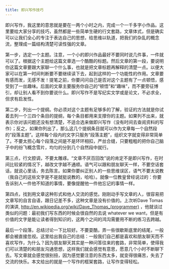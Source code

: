 ```yaml
---
title: 即兴写作技巧
---
```


即兴写作，我这里的意思就是要在一两个小时之内，完成一个一千多字小作品。这里要给大家分享的技巧，虽然都是一些简单生硬的行文套路，文章体式，但是确实可以让我们全心的专注于表达自己的思想，给思维以轨道，把我们的杂乱的概念流，整理成一篇结构清楚可读性强的文章。

第一步，选定一个主题。注意，一个小的即兴作品最好不要同时说几件事，一件就可以了。根据这个主题给这篇文章选一个酷酷的标题。然后文章的第一段，要说明你这篇文章要跟大家聊一个什么事，也就是把文章标题再解释的清楚一点。以便大家可以在第一时间判断要不要继续读下去，起到这样的一个功能性的作用。文章要有感而发，无感不发！提笔之前，你要问问自己是否对这个主题有了一点顿悟，感受到了一丝趣味。后面的文章主要服务你自己的“顿悟”和“趣味”，而不要旁征博引，却让别人看不到你要说什么。即兴写作不是写纪实文学或是论文，不必求全，但求有启发性。

第二步，列出一个提纲。你必须对这个主题有足够多的了解，验证的方法就是你试着去列一个三四个条目的提纲，每个条目都用来支撑你的主题。如果列不出来，就表示你对该问题还没有想清楚，不适合选来做即兴写作（没有时间去查阅资料的写作）；反之，如果你列出了，那么这几个提纲条目就可以作为文章每一个自然段的“段落主题”。这样每个段内的文字只服务“段落主题”，组织文字就变得非常简单了。不要太担心每个段落之间是不是环环相扣，严丝合缝，只要粗粗的把你自己脑子中的纷飞概念雪片，均匀的分到几个自然段中就行。

第三点，行文腔调，不要太雕琢。“文章不厌百回改”说的肯定不是即兴写作，在时间比较紧的情况下，越改文字越不通顺。语气可以跟和朋友聊天一样，不要空话套话，就说心里话，务去陈言。如果你要纠正别人的一些思维误区，语气不要太说教（我自己的这些文字是不是就挺说教的，哈哈）。就像一位教皇曾经说过的：你要告诉别人一件他不知道的事情，要像提醒他一件他忘记的事情一样。

第四点，找到用文章这种形式和他人交流的感觉。刚刚动手写文章的人，很容易把文章写的自言自语，跟日记差不多，这种文章是没有价值的。上次听Dave Tomas的演讲, http://en.wikipedia.org/wiki/Dave_Thomas_(programmer) ，他就谈过类似的问题：最初我们写东西的时候会很自然的去说 whatever we want，但是有价值的文字是能让读者得到知识的，这两个之间的鸿沟需要用不断的练习去跨越。

最后一个段落，总结讨论一下比较好。不要耍酷，弄一些很歇斯底里的结尾，一般都会被直接忽视。这里给出我自己的总结：一般我们自己都是喜欢和朋友聊天而不喜欢写作，为什么？因为朋友聊天其实是一种问答往来的套路，非常简单，使得我们可以清楚的和朋友沟通思想，这样我们就会感觉有意思，愿意几个小时不断聊下去。写文章就会感觉很别扭，因为感觉要注意的东西太多，就变得很痛苦，失去了交流的快乐。本文给出的就是一个写作的框架套路，让写作变得轻松。
